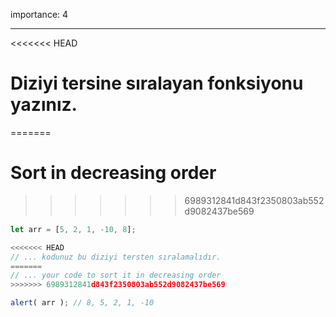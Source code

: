 importance: 4

---

<<<<<<< HEAD
# Diziyi tersine sıralayan fonksiyonu yazınız.
=======
# Sort in decreasing order
>>>>>>> 6989312841d843f2350803ab552d9082437be569

```js
let arr = [5, 2, 1, -10, 8];

<<<<<<< HEAD
// ... kodunuz bu diziyi tersten sıralamalıdır.
=======
// ... your code to sort it in decreasing order
>>>>>>> 6989312841d843f2350803ab552d9082437be569

alert( arr ); // 8, 5, 2, 1, -10
```


